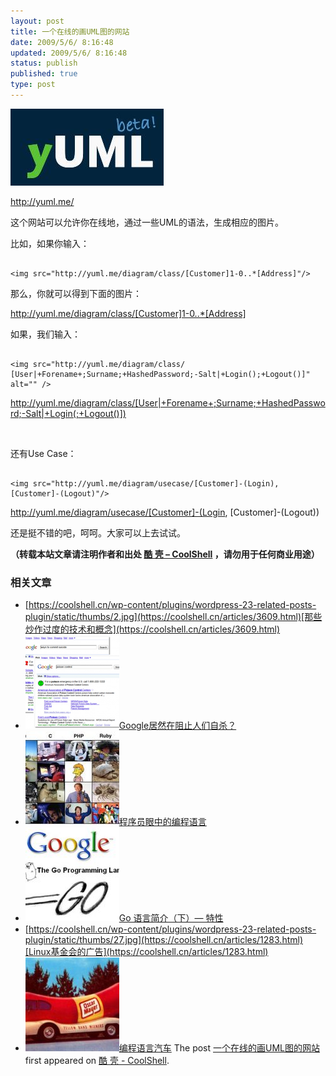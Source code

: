 ```yaml
---
layout: post
title: 一个在线的画UML图的网站
date: 2009/5/6/ 8:16:48
updated: 2009/5/6/ 8:16:48
status: publish
published: true
type: post
---
```



[![yUML](../wp-content/uploads/2009/05/yuml.jpg "yUML.me")](http://yuml.me/)


<http://yuml.me/>


这个网站可以允许你在线地，通过一些UML的语法，生成相应的图片。


比如，如果你输入：



```

<img src="http://yuml.me/diagram/class/[Customer]1-0..*[Address]"/>

```

  

那么，你就可以得到下面的图片：


http://yuml.me/diagram/class/[Customer]1-0..*[Address]


如果，我们输入：




```

<img src="http://yuml.me/diagram/class/
[User|+Forename+;Surname;+HashedPassword;-Salt|+Login();+Logout()]" alt="" />

```

http://yuml.me/diagram/class/[User|+Forename+;Surname;+HashedPassword;-Salt|+Login(;+Logout()])


 


还有Use Case：




```

<img src="http://yuml.me/diagram/usecase/[Customer]-(Login), [Customer]-(Logout)"/>

```

http://yuml.me/diagram/usecase/[Customer]-(Login, [Customer]-(Logout))


还是挺不错的吧，呵呵。大家可以上去试试。




**（转载本站文章请注明作者和出处 [酷 壳 – CoolShell](https://coolshell.cn/) ，请勿用于任何商业用途）**



### 相关文章

* [https://coolshell.cn/wp-content/plugins/wordpress-23-related-posts-plugin/static/thumbs/2.jpg](https://coolshell.cn/articles/3609.html)[那些炒作过度的技术和概念](https://coolshell.cn/articles/3609.html)
* [![Google居然在阻止人们自杀？](../wp-content/uploads/2010/04/googleOnebox-150x150.png)](https://coolshell.cn/articles/2296.html)[Google居然在阻止人们自杀？](https://coolshell.cn/articles/2296.html)
* [![程序员眼中的编程语言](../wp-content/uploads/2009/12/language-fanboys-150x150.jpg)](https://coolshell.cn/articles/1992.html)[程序员眼中的编程语言](https://coolshell.cn/articles/1992.html)
* [![Go 语言简介（下）— 特性](../wp-content/uploads/2012/11/google-go-language-150x150.jpg)](https://coolshell.cn/articles/8489.html)[Go 语言简介（下）— 特性](https://coolshell.cn/articles/8489.html)
* [https://coolshell.cn/wp-content/plugins/wordpress-23-related-posts-plugin/static/thumbs/27.jpg](https://coolshell.cn/articles/1283.html)[Linux基金会的广告](https://coolshell.cn/articles/1283.html)
* [![编程语言汽车](../wp-content/uploads/2009/11/oscar-meyer-wienermobile-150x150.jpg)](https://coolshell.cn/articles/1839.html)[编程语言汽车](https://coolshell.cn/articles/1839.html)
The post [一个在线的画UML图的网站](https://coolshell.cn/articles/776.html) first appeared on [酷 壳 - CoolShell](https://coolshell.cn).



